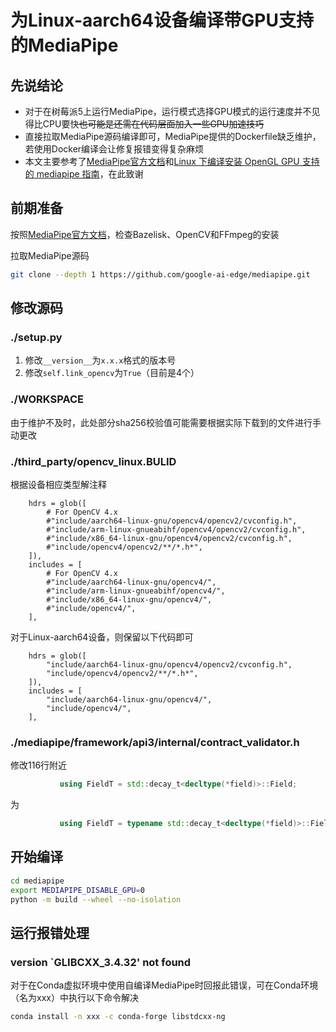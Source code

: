 # 为Linux-aarch64设备编译带GPU支持的MediaPipe

## 先说结论

- 对于在树莓派5上运行MediaPipe，运行模式选择GPU模式的运行速度并不见得比CPU要快~~也可能是还需在代码层面加入一些GPU加速技巧~~
- 直接拉取MediaPipe源码编译即可，MediaPipe提供的Dockerfile缺乏维护，若使用Docker编译会让修复报错变得复杂麻烦
- 本文主要参考了[MediaPipe官方文档](https://ai.google.dev/edge/mediapipe/framework/getting_started/install?hl=zh-cn#installing_on_debian_and_ubuntu)和[Linux 下编译安装 OpenGL GPU 支持的 mediapipe 指南](https://butui.me/posts/build-mediapipe-from-the-source-with-gpu-support-by-opengl/)，在此致谢



## 前期准备

按照[MediaPipe官方文档](https://ai.google.dev/edge/mediapipe/framework/getting_started/install?hl=zh-cn#installing_on_debian_and_ubuntu)，检查Bazelisk、OpenCV和FFmpeg的安装

拉取MediaPipe源码

```bash
git clone --depth 1 https://github.com/google-ai-edge/mediapipe.git
```



## 修改源码

### ./setup.py

1. 修改`__version__`为`x.x.x`格式的版本号
2. 修改`self.link_opencv`为`True`（目前是4个）



### ./WORKSPACE

由于维护不及时，此处部分sha256校验值可能需要根据实际下载到的文件进行手动更改



### ./third_party/opencv_linux.BULID

根据设备相应类型解注释

```
    hdrs = glob([
        # For OpenCV 4.x
        #"include/aarch64-linux-gnu/opencv4/opencv2/cvconfig.h",
        #"include/arm-linux-gnueabihf/opencv4/opencv2/cvconfig.h",
        #"include/x86_64-linux-gnu/opencv4/opencv2/cvconfig.h",
        #"include/opencv4/opencv2/**/*.h*",
    ]),
    includes = [
        # For OpenCV 4.x
        #"include/aarch64-linux-gnu/opencv4/",
        #"include/arm-linux-gnueabihf/opencv4/",
        #"include/x86_64-linux-gnu/opencv4/",
        #"include/opencv4/",
    ],
```

对于Linux-aarch64设备，则保留以下代码即可

```
    hdrs = glob([
        "include/aarch64-linux-gnu/opencv4/opencv2/cvconfig.h",
        "include/opencv4/opencv2/**/*.h*",
    ]),
    includes = [
        "include/aarch64-linux-gnu/opencv4/",
        "include/opencv4/",
    ],
```



### ./mediapipe/framework/api3/internal/contract_validator.h

修改116行附近

```c++
           using FieldT = std::decay_t<decltype(*field)>::Field;
```

为

```c++
           using FieldT = typename std::decay_t<decltype(*field)>::Field;
```



## 开始编译

```bash
cd mediapipe
export MEDIAPIPE_DISABLE_GPU=0
python -m build --wheel --no-isolation
```



## 运行报错处理

### version `GLIBCXX_3.4.32' not found

对于在Conda虚拟环境中使用自编译MediaPipe时回报此错误，可在Conda环境（名为xxx）中执行以下命令解决

```bash
conda install -n xxx -c conda-forge libstdcxx-ng
```

